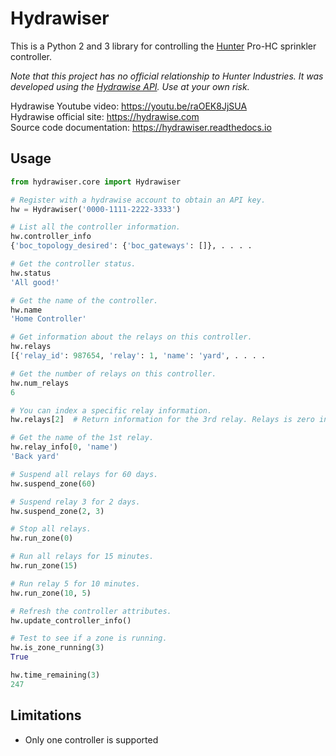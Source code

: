 # Hydrawiser

This is a Python 2 and 3 library for controlling the [Hunter](https://www.hunterindustries.com) Pro-HC sprinkler controller.

*Note that this project has no official relationship to Hunter Industries. It was developed using the [Hydrawise API](https://support.hydrawise.com/hc/en-us/article_attachments/205632298/Hydrawise_API.pdf). Use at your own risk.*

Hydrawise Youtube video: https://youtu.be/raOEK8JjSUA<br/>
Hydrawise official site: https://hydrawise.com<br/>
Source code documentation: https://hydrawiser.readthedocs.io

## Usage
```python
from hydrawiser.core import Hydrawiser

# Register with a hydrawise account to obtain an API key.
hw = Hydrawiser('0000-1111-2222-3333')

# List all the controller information.
hw.controller_info
{'boc_topology_desired': {'boc_gateways': []}, . . . .

# Get the controller status.
hw.status
'All good!'

# Get the name of the controller.
hw.name
'Home Controller'

# Get information about the relays on this controller.
hw.relays
[{'relay_id': 987654, 'relay': 1, 'name': 'yard', . . . .

# Get the number of relays on this controller.
hw.num_relays
6

# You can index a specific relay information.
hw.relays[2]  # Return information for the 3rd relay. Relays is zero indexed.

# Get the name of the 1st relay.
hw.relay_info[0, 'name')
'Back yard'

# Suspend all relays for 60 days.
hw.suspend_zone(60)

# Suspend relay 3 for 2 days.
hw.suspend_zone(2, 3)

# Stop all relays.
hw.run_zone(0)

# Run all relays for 15 minutes.
hw.run_zone(15)

# Run relay 5 for 10 minutes.
hw.run_zone(10, 5)

# Refresh the controller attributes.
hw.update_controller_info()

# Test to see if a zone is running.
hw.is_zone_running(3)
True

hw.time_remaining(3)
247
```

## Limitations

* Only one controller is supported
